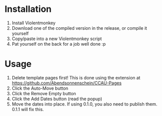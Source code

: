 # Installation

1. Install Violentmonkey
2. Download one of the compiled version in the release, or compile it yourself
3. Copy/paste into a new Violentmonkey script
4. Pat yourself on the back for a job well done :p

# Usage

1. Delete template pages first! This is done using the extension at https://github.com/Abendsonnenschein/CCAU-Pages
2. Click the Auto-Move button
3. Click the Remove Empty button
4. Click the Add Dates button (read the popup)
5. Move the dates into place. If using 0.1.0, you also need to publish them. 0.1.1 will fix this.
